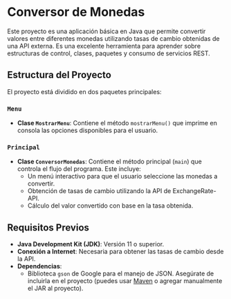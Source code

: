 # Conversor de Monedas

Este proyecto es una aplicación básica en Java que permite convertir valores entre diferentes monedas utilizando tasas de cambio obtenidas de una API externa. Es una excelente herramienta para aprender sobre estructuras de control, clases, paquetes y consumo de servicios REST.

## Estructura del Proyecto

El proyecto está dividido en dos paquetes principales:

### `Menu`
- **Clase `MostrarMenu`**:
  Contiene el método `mostrarMenu()` que imprime en consola las opciones disponibles para el usuario.

### `Principal`
- **Clase `ConversorMonedas`**:
  Contiene el método principal (`main`) que controla el flujo del programa. Este incluye:
  - Un menú interactivo para que el usuario seleccione las monedas a convertir.
  - Obtención de tasas de cambio utilizando la API de ExchangeRate-API.
  - Cálculo del valor convertido con base en la tasa obtenida.

## Requisitos Previos

- **Java Development Kit (JDK)**: Versión 11 o superior.
- **Conexión a Internet**: Necesaria para obtener las tasas de cambio desde la API.
- **Dependencias**:
  - Biblioteca `gson` de Google para el manejo de JSON. Asegúrate de incluirla en el proyecto (puedes usar [Maven](https://mvnrepository.com/artifact/com.google.code.gson/gson) o agregar manualmente el JAR al proyecto).
